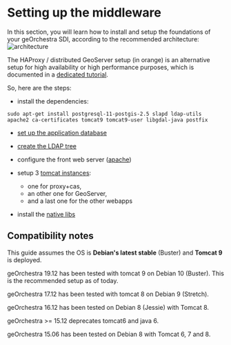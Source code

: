 # Setting up the middleware

In this section, you will learn how to install and setup the foundations of your geOrchestra SDI, according to the recommended architecture:
![architecture](https://cloud.githubusercontent.com/assets/265319/5538326/ea5a8e32-8ab1-11e4-8d21-00685457a912.png)

The HAProxy / distributed GeoServer setup (in orange) is an alternative setup for high availability or high performance purposes, which is documented in a [dedicated tutorial](tutorials/geoserver_clustering.md).

So, here are the steps:

 * install the dependencies:
```
sudo apt-get install postgresql-11-postgis-2.5 slapd ldap-utils apache2 ca-certificates tomcat9 tomcat9-user libgdal-java postfix
```
 
 * [set up the application database](setup/postgresql.md)
 
 * [create the LDAP tree](setup/openldap.md)
 
 * configure the front web server ([apache](setup/apache.md))

 * setup 3 [tomcat instances](setup/tomcat.md):
   * one for proxy+cas, 
   * an other one for GeoServer, 
   * and a last one for the other webapps

 * install the [native libs](setup/native_libs.md)


## Compatibility notes

This guide assumes the OS is **Debian's latest stable** (Buster) and **Tomcat 9** is deployed.

geOrchestra 19.12 has been tested with tomcat 9 on Debian 10 (Buster). This is the recommended setup as of today.

geOrchestra 17.12 has been tested with tomcat 8 on Debian 9 (Stretch).

geOrchestra 16.12 has been tested on Debian 8 (Jessie) with Tomcat 8.

geOrchestra >= 15.12 deprecates tomcat6 and java 6.

geOrchestra 15.06 has been tested on Debian 8 with Tomcat 6, 7 and 8.
